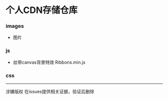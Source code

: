 # 个人CDN存储仓库

### images

* 图片

### js
* 丝带canvas背景特效 Ribbons.min.js

### css





<hr>

涉嫌版权 在issues提供相关证据，验证后删除